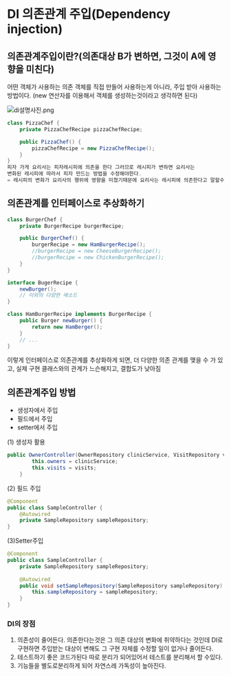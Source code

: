 # DI 의존관계 주입(Dependency injection)

## 의존관계주입이란?(의존대상 B가 변하면, 그것이 A에 영향을 미친다)

어떤 객체가 사용하는 의존 객체를 직접 만들어 사용하는게 아니라, 주입 받아 사용하는 방법이다. (new 연산자를 이용해서 객체를 생성하는것이라고 생각하면 된다)

![di설명사진.png](https://s3-us-west-2.amazonaws.com/secure.notion-static.com/06c29972-9169-47cd-939f-c126b23a950d/di설명사진.png)

```java
class PizzaChef {
    private PizzaChefRecipe pizzaChefRecipe;

    public PizzaChef() {
        pizzaChefRecipe = new PizzaChefRecipe();        
    }
}
피자 가게 요리사는 피자레시피에 의존을 한다 그러므로 레시피가 변하면 요리사는
변화된 레시피에 따라서 피자 만드는 방법을 수정해야한다.
= 레시피의 변화가 요리사의 행위에 영향을 미쳤기때문에 요리사는 레시피에 의존한다고 말할수있다.

```

## 의존관계를 인터페이스로 추상화하기

```java
class BurgerChef {
    private BurgerRecipe burgerRecipe;

    public BurgerChef() {
        burgerRecipe = new HamBurgerRecipe();
        //burgerRecipe = new CheeseBurgerRecipe();
        //burgerRecipe = new ChickenBurgerRecipe();
    }
}

interface BugerRecipe {
    newBurger();
    // 이외의 다양한 메소드
} 

class HamBurgerRecipe implements BurgerRecipe {
    public Burger newBurger() {
        return new HamBerger();
    }
    // ...
}

```

이렇게 인터페이스로 의존관계를 추상화하게 되면, 더 다양한 의존 관계를 맺을 수 가 있고, 실제 구현 클래스와의 관계가 느슨해지고, 결합도가 낮아짐

## 의존관계주입 방법

- 생성자에서 주입
- 필드에서 주입
- setter에서 주입

(1) 생성자 활용

```java
public OwnerController(OwnerRepository clinicService, VisitRepository visits) {
		this.owners = clinicService;
		this.visits = visits;
	}
```

(2) 필드 주입

```java
@Component
public class SampleController {
    @Autowired
    private SampleRepository sampleRepository;
}
```

(3)Setter주입

```java
@Component
public class SampleController {
    private SampleRepository sampleRepository;
 
    @Autowired
    public void setSampleRepository(SampleRepository sampleRepository) {
        this.sampleRepository = sampleRepository;
    }
}
```

### DI의 장점

1. 의존성이 줄어든다.
의존한다는것은 그 의존 대상의 변화에 취약하다는 것인데 DI로 구현하면 주입받는 대상이 변해도 그 구현 자체를 수정할 일이 없거나 줄어든다.
2. 테스트하기 좋은 코드가된다
따로 분리가 되어있어서 테스트를 분리해서 할 수있다.
3. 기능들을 별도로분리하게 되어 자연스레 가독성이 높아진다.
